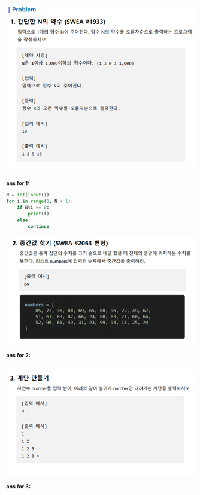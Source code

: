 ![image-20220118110016048](02_workshop.assets/image-20220118110016048.png)

**ans for 1:**

```python
N = int(input())
for i in range(1, N + 1):
	if N%i == 0:
		print(i)
	else:
		continue
```

![image-20220118110058849](02_workshop.assets/image-20220118110058849.png)

**ans for 2:**

```python
```

![image-20220118110123724](02_workshop.assets/image-20220118110123724.png)

**ans for 3:**

```python
```

